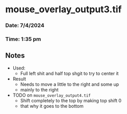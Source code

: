 # mouse_overlay_output3.tif
### Date: 7/4/2024
### Time: 1:35 pm

## Notes

* Used:
    * Full left shit and half top shgit to try to center it
* Result
    * Needs to move a little to the right and some up
    * mainly to the right
* TODO on `mouse_overlay_output4.tif`
    * Shift completely to the top by making top shift 0
    * that why it goes to the bottom
